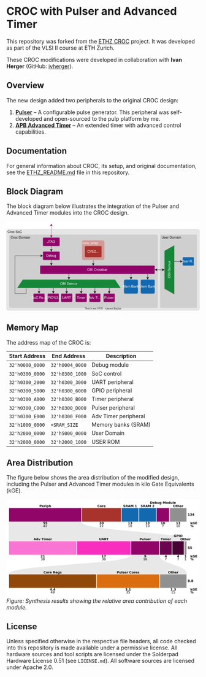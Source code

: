 # CROC with Pulser and Advanced Timer

This repository was forked from the [ETHZ CROC](https://github.com/pulp-platform/croc) project.
It was developed as part of the VLSI II course at ETH Zurich.

These CROC modifications were developed in collaboration with **Ivan Herger** (GitHub: [ivherger](https://github.com/ivherger)).

## Overview

The new design added two peripherals to the original CROC design:

1. [**Pulser**](https://github.com/pulp-platform/pulser) – A configurable pulse generator. This peripheral was self-developed and open-sourced to the pulp platform by me.
2. [**APB Advanced Timer**](https://github.com/nicoca20/apb_adv_timer) – An extended timer with advanced control capabilities.

## Documentation

For general information about CROC, its setup, and original documentation, see the [ETHZ_README.md](ETHZ_README.md) file in this repository.

## Block Diagram

The block diagram below illustrates the integration of the Pulser and Advanced Timer modules into the CROC design.

![Block Diagram](doc/bd_modified_croc.svg)

## Memory Map

The address map of the CROC is:

| Start Address   | End  Address    | Description                   |
|-----------------|-----------------|-------------------------------|
| `32'h0000_0000` | `32'h0004_0000` | Debug module                  |
| `32'h0300_0000` | `32'h0300_1000` | SoC control                   |
| `32'h0300_2000` | `32'h0300_3000` | UART peripheral               |
| `32'h0300_5000` | `32'h0300_6000` | GPIO peripheral               |
| `32'h0300_A000` | `32'h0300_B000` | Timer peripheral              |
| `32'h0300_C000` | `32'h0300_D000` | Pulser peripheral             |
| `32'h0300_E000` | `32'h0300_F000` | Adv Timer peripheral          |
| `32'h1000_0000` | `+SRAM_SIZE`    | Memory banks (SRAM)           |
| `32'h2000_0000` | `32'h5000_0000` | User Domain                   |
| `32'h2000_0000` | `32'h2000_1000` | USER ROM                      |


## Area Distribution

The figure below shows the area distribution of the modified design, including the Pulser and Advanced Timer modules in kilo Gate Equivalents (kGE).

![Area Distribution](doc/croc_area_distribution.svg)  
*Figure: Synthesis results showing the relative area contribution of each module.*

## License

Unless specified otherwise in the respective file headers, all code checked into this repository is made available under a permissive license.
All hardware sources and tool scripts are licensed under the Solderpad Hardware License 0.51 (see `LICENSE.md`).
All software sources are licensed under Apache 2.0.
